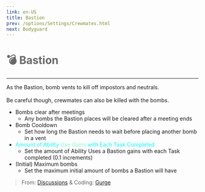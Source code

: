 ```yaml
---
link: en-US
title: Bastion
prev: /options/Settings/Crewmates.html
next: Bodyguard
---
```


# <font color="#696969">💣 <b>Bastion</b></font> <Badge text="Killing" type="tip" vertical="middle"/>
---

As the Bastion, bomb vents to kill off impostors and neutrals.<br><br>
Be careful though, crewmates can also be killed with the bombs.
* Bombs clear after meetings
  * Any bombs the Bastion places will be cleared after a meeting ends
* Bomb Cooldown
  * Set how long the Bastion needs to wait before placing another bomb in a vent
* <font color=#00ffff>Amount of Ability</font> <font color=#7fffd2>Use Gains</font> <font color=#00ffff>with Each Task Completed</font>
  * Set the amount of Ability Uses a Bastion gains with each Task completed (0.1 increments)
* (Initial) Maximum bombs
  *  Set the maximum initial amount of bombs a Bastion will have

> From: [Discussions](#) & Coding: [Gurge](#)